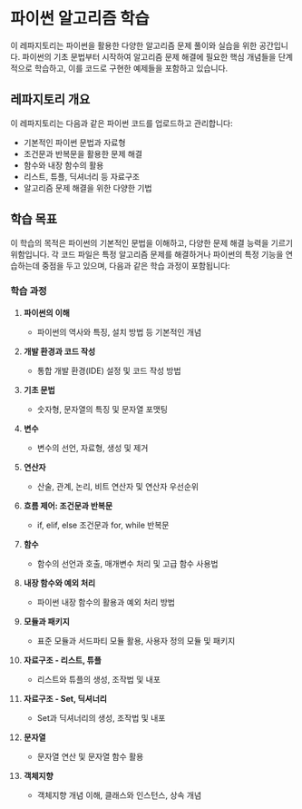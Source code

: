# 파이썬 알고리즘 학습

이 레파지토리는 파이썬을 활용한 다양한 알고리즘 문제 풀이와 실습을 위한 공간입니다. 파이썬의 기초 문법부터 시작하여 알고리즘 문제 해결에 필요한 핵심 개념들을 단계적으로 학습하고, 이를 코드로 구현한 예제들을 포함하고 있습니다.

## 레파지토리 개요

이 레파지토리는 다음과 같은 파이썬 코드를 업로드하고 관리합니다:
- 기본적인 파이썬 문법과 자료형
- 조건문과 반복문을 활용한 문제 해결
- 함수와 내장 함수의 활용
- 리스트, 튜플, 딕셔너리 등 자료구조
- 알고리즘 문제 해결을 위한 다양한 기법

## 학습 목표

이 학습의 목적은 파이썬의 기본적인 문법을 이해하고, 다양한 문제 해결 능력을 기르기 위함입니다. 각 코드 파일은 특정 알고리즘 문제를 해결하거나 파이썬의 특정 기능을 연습하는데 중점을 두고 있으며, 다음과 같은 학습 과정이 포함됩니다:

### 학습 과정

1. **파이썬의 이해**
   - 파이썬의 역사와 특징, 설치 방법 등 기본적인 개념

2. **개발 환경과 코드 작성**
   - 통합 개발 환경(IDE) 설정 및 코드 작성 방법

3. **기초 문법**
   - 숫자형, 문자열의 특징 및 문자열 포맷팅

4. **변수**
   - 변수의 선언, 자료형, 생성 및 제거

5. **연산자**
   - 산술, 관계, 논리, 비트 연산자 및 연산자 우선순위

6. **흐름 제어: 조건문과 반복문**
   - if, elif, else 조건문과 for, while 반복문

7. **함수**
   - 함수의 선언과 호출, 매개변수 처리 및 고급 함수 사용법

8. **내장 함수와 예외 처리**
   - 파이썬 내장 함수의 활용과 예외 처리 방법

9. **모듈과 패키지**
   - 표준 모듈과 서드파티 모듈 활용, 사용자 정의 모듈 및 패키지

10. **자료구조 - 리스트, 튜플**
    - 리스트와 튜플의 생성, 조작법 및 내포

11. **자료구조 - Set, 딕셔너리**
    - Set과 딕셔너리의 생성, 조작법 및 내포

12. **문자열**
    - 문자열 연산 및 문자열 함수 활용

13. **객체지향**
    - 객체지향 개념 이해, 클래스와 인스턴스, 상속 개념
